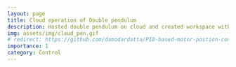```yaml
---
layout: page
title: Cloud operation of Double pendulum
description: Hosted double pendulum on cloud and created workspace with jupyterlab which can be used for classrooms. 
img: assets/img/cloud_pen.gif
# redirect: https://github.com/damodardatta/PID-based-motor-postion-control
importance: 1
category: Control
---
```

